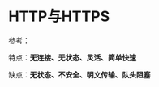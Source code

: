 # HTTP与HTTPS

参考：

[20分钟助你拿下HTTP和HTTPS，巩]: https://juejin.cn/post/6994629873985650696

特点：**无连接、无状态、灵活、简单快速**

缺点：**无状态、不安全、明文传输、队头阻塞**

